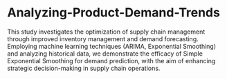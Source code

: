 # Analyzing-Product-Demand-Trends

This study investigates the optimization of supply chain management through improved inventory management and demand forecasting. Employing machine learning techniques (ARIMA, Exponential Smoothing) and analyzing historical data, we demonstrate the efficacy of Simple Exponential Smoothing for demand prediction, with the aim of enhancing strategic decision-making in supply chain operations.
